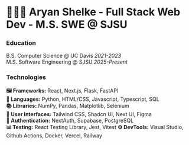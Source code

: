 # 👨🏾‍💻 Aryan Shelke - Full Stack Web Dev - M.S. SWE @ SJSU

### Education

B.S. Computer Science @ UC Davis *2021-2023*<br>
M.S. Software Engineering @ SJSU *2025-Present*

### Technologies

**🖼 Frameworks:** React, Next.js, Flask, FastAPI<br>
**📝 Languages:** Python, HTML/CSS, Javascript, Typescript, SQL<br>
**📚 Libraries:** NumPy, Pandas, Matplotlib, Selenium<br>
**🎨 User Interfaces:** Tailwind CSS, Shadcn UI, Next UI, Figma<br>
**🔐 Authentication:** NextAuth, Supabase, PostgreSQL<br>
**📊 Testing:** React Testing Library, Jest, Vitest
**⚙️ DevTools:** Visual Studio, Github Actions, Docker, Vercel, Railway<br>

<!--
**asshelke/asshelke** is a ✨ _special_ ✨ repository because its `README.md` (this file) appears on your GitHub profile.

Here are some ideas to get you started:

- 🔭 I’m currently working on ...
- 🌱 I’m currently learning ...
- 👯 I’m looking to collaborate on ...
- 🤔 I’m looking for help with ...
- 💬 Ask me about ...
- 📫 How to reach me: ...
- 😄 Pronouns: ...
- ⚡ Fun fact: ...
-->
